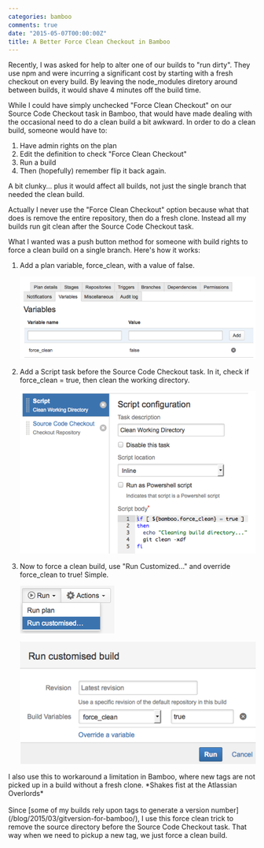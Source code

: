 ```yaml
---
categories: bamboo
comments: true
date: "2015-05-07T00:00:00Z"
title: A Better Force Clean Checkout in Bamboo
---
```


Recently, I was asked for help to alter one of our builds to "run dirty". They use npm and were incurring a significant cost by starting with a fresh checkout on every build. By leaving the node_modules diretory around between builds, it would shave 4 minutes off the build time.

While I could have simply unchecked "Force Clean Checkout" on our Source Code Checkout task in Bamboo, that would have made dealing with the occasional need to do a clean build a bit awkward. In order to do a clean build, someone would have to:

1. Have admin rights on the plan
2. Edit the definition to check "Force Clean Checkout"
3. Run a build
4. Then (hopefully) remember flip it back again. 

A bit clunky... plus it would affect all builds, not just the single branch that needed the clean build.

<aside>
Actually I never use the "Force Clean Checkout" option because what that does is remove the entire repository, then do a fresh clone. Instead all my builds run git clean after the Source Code Checkout task.
</aside>

What I wanted was a push button method for someone with build rights to force a clean build on a single branch. Here's how it works:

1. Add a plan variable, force_clean, with a value of false. 

   ![image](/images/bamboo-force-clean-checkout/force-clean-variable.png)
   
2. Add a Script task before the Source Code Checkout task. 
   In it, check if force_clean = true, then clean the working directory.
   
   ![image](/images/bamboo-force-clean-checkout/force-clean-task.png)

3. Now to force a clean build, use "Run Customized..." and override force_clean to true! Simple.

   ![image](/images/bamboo-force-clean-checkout/run-customized.png)

   ![image](/images/bamboo-force-clean-checkout/override-force-clean.png)

<aside>
I also use this to workaround a limitation in Bamboo, where new tags are not picked up in a build without a fresh clone. *Shakes fist at the Atlassian Overlords*<br/><br/>
Since [some of my builds rely upon tags to generate a version number](/blog/2015/03/gitversion-for-bamboo/), I use this force clean trick to remove the source directory before the Source Code Checkout task. That way when we need to pickup a new tag, we just force a clean build.
</aside>
